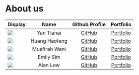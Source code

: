 # About us

| Display                                                        |     Name      |                Github Profile                 |               Portfolio                |
|----------------------------------------------------------------|:-------------:|:---------------------------------------------:|:--------------------------------------:|
| ![](https://avatars.githubusercontent.com/u/95752177?size=100) |  Yan Tianai   |    [GitHub](https://github.com/TianaiYan)     |   [Portfolio](docs/team/johndoe.md)    |
| ![](https://avatars.githubusercontent.com/u/60375639?size=100) | Huang Haofeng |   [GitHub](https://github.com/a1021492980)    | [Portfolio](docs/team/HuangHaofeng.md) |
| ![](https://avatars.githubusercontent.com/u/69451253?size=100) | Musfirah Wani | [GitHub](https://github.com/Musfirahe0556596) |   [Portfolio](docs/team/johndoe.md)    |
| ![](https://avatars.githubusercontent.com/u/69447944?size=100) |   Emily Sim   |    [GitHub](https://github.com/emilysim00)    |    [Portfolio](docs/team/emily.md)     |
| ![](https://avatars.githubusercontent.com/u/30099983?size=100) |   Alan Low    |   [GitHub](https://github.com/alanlowzies)    | [Portfolio](docs/team/alanlowzies.md)  |
